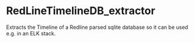 # RedLineTimelineDB_extractor
Extracts the Timeline of a Redline parsed sqlite database so it can be used e.g. in an ELK stack.
